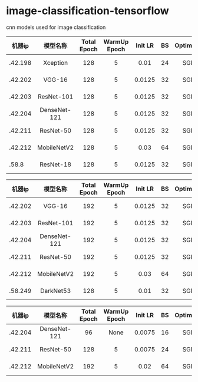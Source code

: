 # image-classification-tensorflow
cnn models used for image classification


|  机器ip   | 模型名称  |  Total Epoch   | WarmUp Epoch  |  Init LR   |  BS  | Optimizer  |  Eval Stat/Epoch |
|  ----  | :----:  |  :----:  | :----:  |  :----:  | :----: | :----:  |  :----:  |
| .42.198 | Xception | 128 | 5 | 0.01 | 24 | SGD | 0.69779 / 100 |
| .42.202 | VGG-16 | 128 | 5 | 0.0125 | 32 | SGD | 0.71685 / 128 |
| .42.203 | ResNet-101 | 128 | 5 | 0.0125 | 32 | SGD | 0.75602 / 128 |
| .42.204 | DenseNet-121 | 128 | 5 | 0.0125 | 32 | SGD | 0.70053 / 128 |
| .42.211 | ResNet-50 | 128 | 5 | 0.0125 | 32 | SGD | 0.74660 / 128 |
| .42.212 | MobileNetV2 | 128 | 5 | 0.03 | 64 | SGD | 0.704531 / 128 |
| .58.8 | ResNet-18 | 128 | 5 | 0.0125 | 32 | SGD | 0.69476 / 128 |

|  机器ip   | 模型名称  |  Total Epoch   | WarmUp Epoch  |  Init LR   |  BS  | Optimizer  |  Eval Stat/Epoch |
|  ----  | :----:  |  :----:  | :----:  |  :----:  | :----: | :----:  |  :----:  |
| .42.202 | VGG-16 | 192 | 5 | 0.0125 | 32 | SGD | 0.65356 / 140 |
| .42.203 | ResNet-101 | 192 | 5 | 0.0125 | 32 | SGD | 0.64363/ 92 |
| .42.204 | DenseNet-121 | 192 | 5 | 0.0125 | 32 | SGD | 0.69875 / 192 |
| .42.211 | ResNet-50 | 192 | 5 | 0.0125 | 32 | SGD | 0.74475 / 192 |
| .42.212 | MobileNetV2 | 192 | 5 | 0.03 | 64 | SGD | 0.69936 / 192 |
| .58.249 | DarkNet53 | 128 | 5 | 0.01 | 32 | SGD | 0.68413 / 16 |

|  机器ip   | 模型名称  |  Total Epoch   | WarmUp Epoch  |  Init LR   |  BS  | Optimizer  |  Eval Stat/Epoch |
|  ----  | :----:  |  :----:  | :----:  |  :----:  | :----: | :----:  |  :----:  |
| .42.204 | DenseNet-121 | 96 | None | 0.0075 | 16 | SGD | 0.63030 / 32 |
| .42.211 | ResNet-50 | 128 | 5 | 0.0075 | 24 | SGD | 0.60868 / 52 |
| .42.212 | MobileNetV2 | 192 | 5 | 0.02 | 64 | SGD | 0.68975 / 172 |